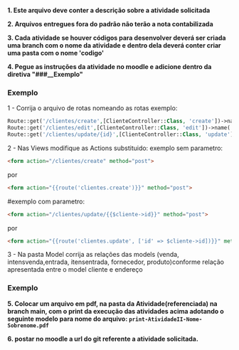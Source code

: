 **1. Este arquivo deve conter a descrição sobre a atividade solicitada**

**2. Arquivos entregues fora do padrão não terão a nota contabilizada**

**3. Cada atividade se houver códigos para desenvolver deverá ser
criada uma branch com o nome da atividade e dentro dela deverá conter criar uma pasta com o nome 'codigo'**

**4. Pegue as instruções da atividade no moodle e adicione dentro da diretiva "###__Exemplo"**

### Exemplo
   
1 - Corrija o arquivo de rotas nomeando as rotas exemplo:
```php
Route::get('/clientes/create',[ClienteController::Class, 'create'])->name('clientes.create');
Route::get('/clientes/edit',[ClienteController::Class, 'edit'])->name('clientes.edit');
Route::get('/clientes/update/{id}',[ClienteController::Class, 'update'])->name('clientes.update');
```
2 -  Nas Views modifique as Actions substituido:
exemplo sem parametro:
    
```html
<form action="/clientes/create" method="post">
```
por
```html
<form action="{{route('clientes.create')}}" method="post">
```
#exemplo com parametro:
```html
<form action="/clientes/update/{{$cliente->id}}" method="post">
```
por
```html
<form action="{{route('clientes.update', ['id' => $cliente->id])}}" method="post">
```

3 - Na pasta Model corrija as relações das models (venda, intensvenda,entrada, itensentrada, fornecedor, produto)conforme relação apresentada entre o model cliente e endereço
    
### Exemplo


**5. Colocar um arquivo em pdf, na pasta da Atividade(referenciada) na branch main, com o print da execução das atividades acima adotando o seguinte modelo para nome do arquivo: ```print-AtividadeII-Nome-Sobrenome.pdf```**

**6. postar no moodle a url do git referente a atividade solicitada.**

